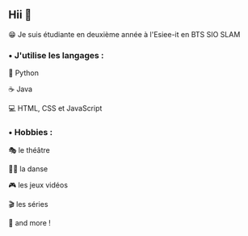 ## Hii 👋

😁 Je suis étudiante en deuxième année à l'Esiee-it en BTS SIO SLAM

### • J'utilise les langages :

🐍 Python

☕️ Java

💻 HTML, CSS et JavaScript

### • Hobbies :

🎭 le théâtre

💃🏽 la danse

🎮 les jeux vidéos

🎬 les séries

📖 and more !
